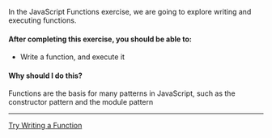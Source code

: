 In the JavaScript Functions exercise, we are going to explore writing and executing functions.

#### After completing this exercise, you should be able to:

* Write a function, and execute it

#### Why should I do this?

Functions are the basis for many patterns in JavaScript, such as the constructor pattern and the module pattern

-----------------------------------
[Try Writing a Function](/losandes/heinz-95729-materials-2017/tree/master/week-1/10-functions)
